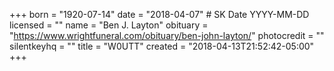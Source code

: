 +++
born = "1920-07-14"
date = "2018-04-07" # SK Date YYYY-MM-DD
licensed = ""
name = "Ben J. Layton"
obituary = "https://www.wrightfuneral.com/obituary/ben-john-layton/"
photocredit = ""
silentkeyhq = ""
title = "W0UTT"
created = "2018-04-13T21:52:42-05:00"
+++
